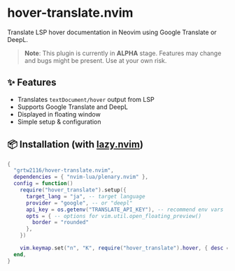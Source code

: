 # hover-translate.nvim

Translate LSP hover documentation in Neovim using Google Translate or DeepL.

> **Note**: This plugin is currently in **ALPHA** stage. Features may change and bugs might be present. Use at your own risk.

## ✨ Features

- Translates `textDocument/hover` output from LSP
- Supports Google Translate and DeepL
- Displayed in floating window
- Simple setup & configuration

## 📦 Installation (with [lazy.nvim](https://github.com/folke/lazy.nvim))

```lua
{
  "grtw2116/hover-translate.nvim",
  dependencies = { "nvim-lua/plenary.nvim" },
  config = function()
    require("hover_translate").setup({
      target_lang = "ja", -- target language
      provider = "google", -- or "deepl"
      api_key = os.getenv("TRANSLATE_API_KEY"), -- recommend env vars
      opts = { -- options for vim.util.open_floating_preview()
        border = "rounded"
      },
    })

    vim.keymap.set("n", "K", require("hover_translate").hover, { desc = "LSP Hover (translated)" })
  end,
}
